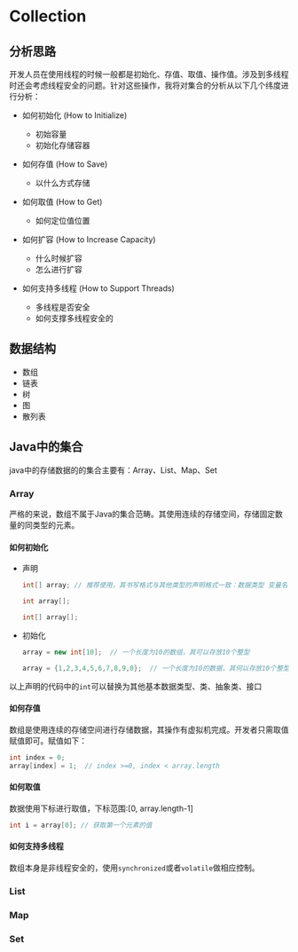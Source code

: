 # Collection



## 分析思路

开发人员在使用线程的时候一般都是初始化、存值、取值、操作值。涉及到多线程时还会考虑线程安全的问题。针对这些操作，我将对集合的分析从以下几个纬度进行分析：
- 如何初始化 (How to Initialize)
  - 初始容量
  - 初始化存储容器
  
- 如何存值 (How to Save)
  - 以什么方式存储

- 如何取值 (How to Get)
  - 如何定位值位置
- 如何扩容 (How to Increase Capacity)
  - 什么时候扩容
  - 怎么进行扩容
  
- 如何支持多线程 (How to Support Threads)
  - 多线程是否安全
  - 如何支撑多线程安全的

## 数据结构

- 数组
- 链表
- 树
- 图
- 散列表



## Java中的集合
java中的存储数据的的集合主要有：Array、List、Map、Set

### Array
严格的来说，数组不属于Java的集合范畴。其使用连续的存储空间，存储固定数量的同类型的元素。
#### 如何初始化
- 声明

  ```java
  int[] array; // 推荐使用，其书写格式与其他类型的声明格式一致：数据类型 变量名，如：Object obj;
  ```
  ```java
  int array[]; 
  ```
  ```java
  int[] array[];
  ```

- 初始化

  ```java
  array = new int[10];  // 一个长度为10的数组，其可以存放10个整型
  ```
  ```java
  array = {1,2,3,4,5,6,7,8,9,0};  // 一个长度为10的数据，其何以存放10个整型
  ```

以上声明的代码中的`int`可以替换为其他基本数据类型、类、抽象类、接口

#### 如何存值
数组是使用连续的存储空间进行存储数据，其操作有虚拟机完成。开发者只需取值赋值即可。赋值如下：
```java
int index = 0; 
array[index] = 1;  // index >=0, index < array.length 
```
#### 如何取值
数据使用下标进行取值，下标范围:[0, array.length-1]
```java
int i = array[0]; // 获取第一个元素的值 
```

#### 如何支持多线程
数组本身是非线程安全的，使用`synchronized`或者`volatile`做相应控制。


### List

### Map

### Set
